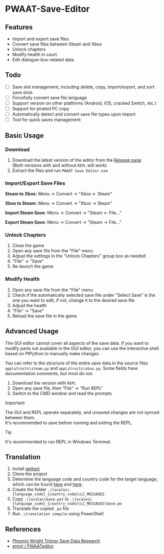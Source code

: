 # PWAAT-Save-Editor

## Features
* Import and export save files
* Convert save files between Steam and Xbox
* Unlock chapters
* Modify health in court
* Edit dialogue-box-related data

## Todo
- [ ] Save slot management, including delete, copy, import/export, and sort save slots
- [ ] Forcefully convert save file language
- [ ] Support version on other platforms (Android, iOS, cracked Switch, etc.)
- [ ] Support for pirated PC copy
- [ ] Automatically detect and convert save file types upon import
- [ ] Tool for quick saves management

## Basic Usage
### Download
1. Download the latest version of the editor from the [Release page](https://github.com/XcantloadX/PWAAT-Save-Editor/releases)  
   (Both versions with and without `REPL` will work)
2. Extract the files and run `PWAAT Save Editor.exe`

### Import/Export Save Files
**Steam to Xbox:** Menu → Convert → "Xbox ← Steam"

**Xbox to Steam:** Menu → Convert → "Xbox → Steam"

**Import Steam Save:** Menu → Convert → "Steam ← File..."

**Export Steam Save:** Menu → Convert → "Steam → File..."

### Unlock Chapters
1. Close the game
2. Open any save file from the "File" menu
3. Adjust the settings in the "Unlock Chapters" group box as needed
4. "File" → "Save"
5. Re-launch the game

### Modify Health
1. Open any save file from the "File" menu
2. Check if the automatically selected save file under "Select Save" is the one you want to edit; if not, change it to the desired save file
3. Adjust the health
4. "File" → "Save"
5. Reload the save file in the game

## Advanced Usage
The GUI editor cannot cover all aspects of the save data. If you want to modify parts not available in the GUI editor, you can use the interactive shell based on PtPython to manually make changes.

You can refer to the structure of the entire save data in the source files `app\structs\steam.py` and `app\structs\xbox.py`. Some fields have documentation comments, but most do not.

1. Download the version with `REPL`
2. Open any save file, then "File" → "Run REPL"
3. Switch to the CMD window and read the prompts

> [!IMPORTANT]  
> The GUI and REPL operate separately, and unsaved changes are not synced between them.  
> It's recommended to save before running and exiting the REPL.

> [!TIP]  
> It's recommended to run REPL in Windows Terminal.

## Translation
1. Install [gettext](https://mlocati.github.io/articles/gettext-iconv-windows.html)
2. Clone the project
3. Determine the language code and country code for the target language, which can be found [here](https://www.gnu.org/software/gettext/manual/gettext.html#Language-Codes) and [here](https://www.gnu.org/software/gettext/manual/gettext.html#Country-Codes).
4. Create the folder `.\locales\{language_code}_{country_code}\LC_MESSAGES`
5. Copy `.\locales\base.pot` to `.\locales\{language_code}_{country_code}\LC_MESSAGES\base.po`
6. Translate the copied `.po` file
7. Run `.\translation compile` using PowerShell

## References
* [Phoenix Wright Trilogy Save Data Research](https://gist.github.com/emiyl/1435ce18a6b1e0a5c2a74e15c19f4884)
* [emiyl / PWAATeditor](https://github.com/emiyl/PWAATeditor/tree/v0.3.0)